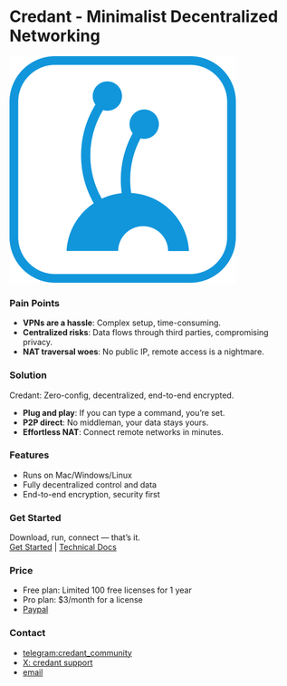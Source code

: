 # Credant - Minimalist Decentralized Networking
![LOGO](/images/蚂蚁.svg)

### Pain Points
- **VPNs are a hassle**: Complex setup, time-consuming.
- **Centralized risks**: Data flows through third parties, compromising privacy.
- **NAT traversal woes**: No public IP, remote access is a nightmare.

### Solution
Credant: Zero-config, decentralized, end-to-end encrypted.
- **Plug and play**: If you can type a command, you’re set.
- **P2P direct**: No middleman, your data stays yours.
- **Effortless NAT**: Connect remote networks in minutes.

### Features
- Runs on Mac/Windows/Linux
- Fully decentralized control and data
- End-to-end encryption, security first

### Get Started
Download, run, connect — that’s it.  
[Get Started](/install) | [Technical Docs](/tech)

### Price
- Free plan: Limited 100 free licenses for 1 year
- Pro plan: $3/month for a license
- [Paypal](https://paypal.me/credantio?country.x=C2&locale.x=en_US)

### Contact
* [telegram:credant_community](https://t.me/credant_community)
* [X: credant support](https://twitter.com/daego)
* [email](mailto:credant.io@gmail.com)